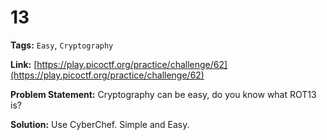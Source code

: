 # 13

**Tags:** `Easy`, `Cryptography`

**Link:** [https://play.picoctf.org/practice/challenge/62](https://play.picoctf.org/practice/challenge/62)

**Problem Statement:** Cryptography can be easy, do you know what ROT13 is?

**Solution:** Use CyberChef. Simple and Easy.
